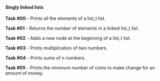 #### Singly linked lists

**Task #00** - Prints all the elements of a list_t list.

**Task #01** - Returns the number of elements in a linked list_t list.

**Task #02** - Adds a new node at the beginning of a list_t list.

**Task #03** - Prints multiplication of two numbers.

**Task #04** - Prints sums of n numbers.

**Task #05** - Prints the minimum number of coins to make change for an amount of money.